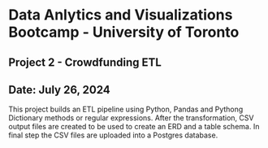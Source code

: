 # Data Anlytics and Visualizations Bootcamp - University of Toronto
## Project 2 - Crowdfunding ETL
## Date: July 26, 2024

This project builds an ETL pipeline using Python, Pandas and Pythong Dictionary methods
or regular expressions. After the transformation, CSV output files are created to be used
to create an ERD and a table schema. In final step the CSV files are uploaded into a Postgres database.

